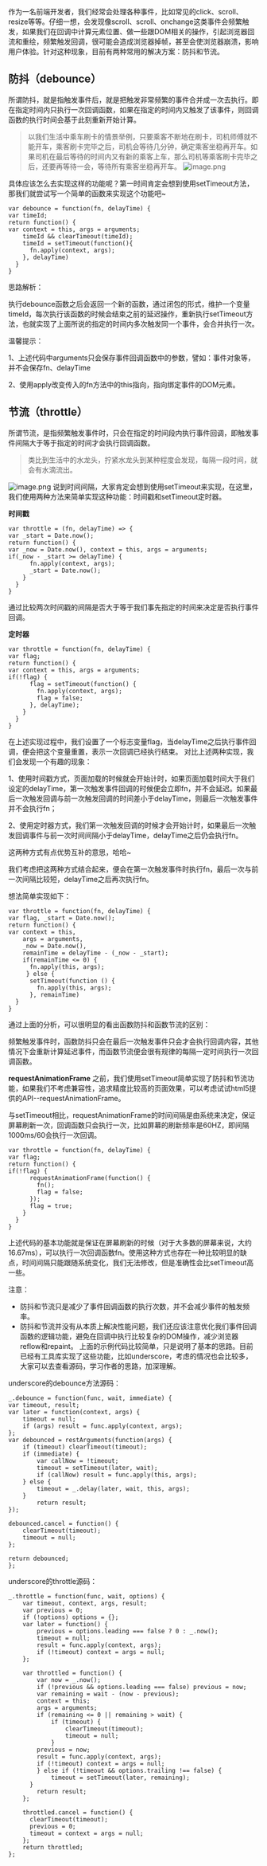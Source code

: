 作为一名前端开发者，我们经常会处理各种事件，比如常见的click、scroll、 resize等等。仔细一想，会发现像scroll、scroll、onchange这类事件会频繁触发，如果我们在回调中计算元素位置、做一些跟DOM相关的操作，引起浏览器回流和重绘，频繁触发回调，很可能会造成浏览器掉帧，甚至会使浏览器崩溃，影响用户体验。针对这种现象，目前有两种常用的解决方案：防抖和节流。
## 防抖（debounce）
所谓防抖，就是指触发事件后，就是把触发非常频繁的事件合并成一次去执行。即在指定时间内只执行一次回调函数，如果在指定的时间内又触发了该事件，则回调函数的执行时间会基于此刻重新开始计算。
> 以我们生活中乘车刷卡的情景举例，只要乘客不断地在刷卡，司机师傅就不能开车，乘客刷卡完毕之后，司机会等待几分钟，确定乘客坐稳再开车。如果司机在最后等待的时间内又有新的乘客上车，那么司机等乘客刷卡完毕之后，还要再等待一会，等待所有乘客坐稳再开车。
![image.png](https://upload-images.jianshu.io/upload_images/12953648-a6c17f0caa972faf.png?imageMogr2/auto-orient/strip%7CimageView2/2/w/1240)

具体应该怎么去实现这样的功能呢？第一时间肯定会想到使用setTimeout方法，那我们就尝试写一个简单的函数来实现这个功能吧~
```
var debounce = function(fn, delayTime) {
var timeId;  
return function() {    
var context = this, args = arguments;
    timeId && clearTimeout(timeId);
    timeId = setTimeout(function(){
      fn.apply(context, args);
    }, delayTime)
  }
}
```
思路解析：

执行debounce函数之后会返回一个新的函数，通过闭包的形式，维护一个变量timeId，每次执行该函数的时候会结束之前的延迟操作，重新执行setTimeout方法，也就实现了上面所说的指定的时间内多次触发同一个事件，会合并执行一次。

温馨提示：

1、上述代码中arguments只会保存事件回调函数中的参数，譬如：事件对象等，并不会保存fn、delayTime

2、使用apply改变传入的fn方法中的this指向，指向绑定事件的DOM元素。
## 节流（throttle）
所谓节流，是指频繁触发事件时，只会在指定的时间段内执行事件回调，即触发事件间隔大于等于指定的时间才会执行回调函数。
>  类比到生活中的水龙头，拧紧水龙头到某种程度会发现，每隔一段时间，就会有水滴流出。

![image.png](https://upload-images.jianshu.io/upload_images/12953648-687a81762f35beb5.png?imageMogr2/auto-orient/strip%7CimageView2/2/w/1240)
说到时间间隔，大家肯定会想到使用setTimeout来实现，在这里，我们使用两种方法来简单实现这种功能：时间戳和setTimeout定时器。

**时间戳**
```
var throttle = (fn, delayTime) => {  
var _start = Date.now();  
return function() {    
var _now = Date.now(), context = this, args = arguments;    
if(_now - _start >= delayTime) {
      fn.apply(context, args);
      _start = Date.now();
    }
  }
}
```
通过比较两次时间戳的间隔是否大于等于我们事先指定的时间来决定是否执行事件回调。

**定时器**
```
var throttle = function(fn, delayTime) {  
var flag;  
return function() {    
var context = this, args = arguments;    
if(!flag) {
      flag = setTimeout(function() {
        fn.apply(context, args);
        flag = false;
      }, delayTime);
    }
  }
}
```
在上述实现过程中，我们设置了一个标志变量flag，当delayTime之后执行事件回调，便会把这个变量重置，表示一次回调已经执行结束。 对比上述两种实现，我们会发现一个有趣的现象：

1、使用时间戳方式，页面加载的时候就会开始计时，如果页面加载时间大于我们设定的delayTime，第一次触发事件回调的时候便会立即fn，并不会延迟。如果最后一次触发回调与前一次触发回调的时间差小于delayTime，则最后一次触发事件并不会执行fn；

2、使用定时器方式，我们第一次触发回调的时候才会开始计时，如果最后一次触发回调事件与前一次时间间隔小于delayTime，delayTime之后仍会执行fn。

这两种方式有点优势互补的意思，哈哈~

我们考虑把这两种方式结合起来，便会在第一次触发事件时执行fn，最后一次与前一次间隔比较短，delayTime之后再次执行fn。

想法简单实现如下：
```
var throttle = function(fn, delayTime) {  
var flag, _start = Date.now();  
return function() {    
var context = this,      
    args = arguments,      
    _now = Date.now(),     
    remainTime = delayTime - (_now - _start);    
    if(remainTime <= 0) {
      fn.apply(this, args);
     } else {
      setTimeout(function () {
        fn.apply(this, args);
      }, remainTime)
  }    
}
```
通过上面的分析，可以很明显的看出函数防抖和函数节流的区别：

频繁触发事件时，函数防抖只会在最后一次触发事件只会才会执行回调内容，其他情况下会重新计算延迟事件，而函数节流便会很有规律的每隔一定时间执行一次回调函数。

**requestAnimationFrame**
之前，我们使用setTimeout简单实现了防抖和节流功能，如果我们不考虑兼容性，追求精度比较高的页面效果，可以考虑试试html5提供的API--requestAnimationFrame。

与setTimeout相比，requestAnimationFrame的时间间隔是由系统来决定，保证屏幕刷新一次，回调函数只会执行一次，比如屏幕的刷新频率是60HZ，即间隔1000ms/60会执行一次回调。
```
var throttle = function(fn, delayTime) {  
var flag;  
return function() {    
if(!flag) {
      requestAnimationFrame(function() {
        fn();
        flag = false;
      });
      flag = true;
    }
  }
}  
```
上述代码的基本功能就是保证在屏幕刷新的时候（对于大多数的屏幕来说，大约16.67ms），可以执行一次回调函数fn。使用这种方式也存在一种比较明显的缺点，时间间隔只能跟随系统变化，我们无法修改，但是准确性会比setTimeout高一些。

注意：
- 防抖和节流只是减少了事件回调函数的执行次数，并不会减少事件的触发频率。
- 防抖和节流并没有从本质上解决性能问题，我们还应该注意优化我们事件回调函数的逻辑功能，避免在回调中执行比较复杂的DOM操作，减少浏览器reflow和repaint。
上面的示例代码比较简单，只是说明了基本的思路。目前已经有工具库实现了这些功能，比如underscore，考虑的情况也会比较多，大家可以去查看源码，学习作者的思路，加深理解。

underscore的debounce方法源码：
```
_.debounce = function(func, wait, immediate) {    
var timeout, result;    
var later = function(context, args) {
    timeout = null;      
    if (args) result = func.apply(context, args);
};    
var debounced = restArguments(function(args) {      
    if (timeout) clearTimeout(timeout);      
    if (immediate) {        
        var callNow = !timeout;
        timeout = setTimeout(later, wait);        
        if (callNow) result = func.apply(this, args);
    } else {
        timeout = _.delay(later, wait, this, args);
    }
        return result;
});

debounced.cancel = function() {
    clearTimeout(timeout);
    timeout = null;
};

return debounced;
};
```
underscore的throttle源码：
```
_.throttle = function(func, wait, options) {    
    var timeout, context, args, result;    
    var previous = 0;    
    if (!options) options = {};    
    var later = function() {
        previous = options.leading === false ? 0 : _.now();
        timeout = null;
        result = func.apply(context, args);      
        if (!timeout) context = args = null;
    };
    
    var throttled = function() {      
        var now = _.now();      
        if (!previous && options.leading === false) previous = now;      
        var remaining = wait - (now - previous);
        context = this;
        args = arguments;      
        if (remaining <= 0 || remaining > wait) {        
            if (timeout) {
                clearTimeout(timeout);
                timeout = null;
            }
        previous = now;
        result = func.apply(context, args);        
        if (!timeout) context = args = null;
        } else if (!timeout && options.trailing !== false) {
            timeout = setTimeout(later, remaining);
      }
        return result;
    };

    throttled.cancel = function() {
      clearTimeout(timeout);
      previous = 0;
      timeout = context = args = null;
    };
    return throttled;
};
```